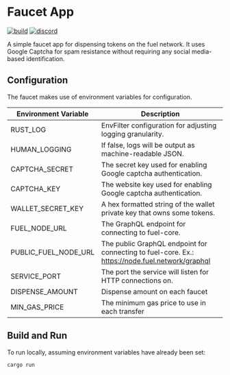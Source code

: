 Faucet App
===
[![build](https://github.com/FuelLabs/faucet/actions/workflows/ci.yml/badge.svg)](https://github.com/FuelLabs/faucet/actions/workflows/ci.yml)
[![discord](https://img.shields.io/badge/chat%20on-discord-orange?&logo=discord&logoColor=ffffff&color=7389D8&labelColor=6A7EC2)](https://discord.gg/xfpK4Pe)

A simple faucet app for dispensing tokens on the fuel network. It uses Google Captcha for spam resistance
without requiring any social media-based identification.

## Configuration
The faucet makes use of environment variables for configuration.

| Environment Variable | Description                                                             |
|----------------------|-------------------------------------------------------------------------|
| RUST_LOG             | EnvFilter configuration for adjusting logging granularity.              |
| HUMAN_LOGGING        | If false, logs will be output as machine-readable JSON.                 |
| CAPTCHA_SECRET       | The secret key used for enabling Google captcha authentication.         |
| CAPTCHA_KEY          | The website key used for enabling Google captcha authentication.        |
| WALLET_SECRET_KEY    | A hex formatted string of the wallet private key that owns some tokens. |
| FUEL_NODE_URL        | The GraphQL endpoint for connecting to fuel-core.                       |
| PUBLIC_FUEL_NODE_URL | The public GraphQL endpoint for connecting to fuel-core. Ex.: https://node.fuel.network/graphql |
| SERVICE_PORT         | The port the service will listen for HTTP connections on.               |
| DISPENSE_AMOUNT      | Dispense amount on each faucet                                          |
| MIN_GAS_PRICE        | The minimum gas price to use in each transfer                           |

## Build and Run

To run locally, assuming environment variables have already been set:

```sh
cargo run
```
